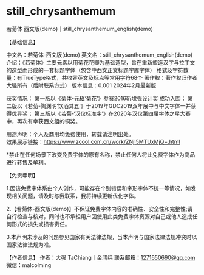 # still_chrysanthemum

若菊体 西文版(demo)｜still_chrysanthemum_english(demo) 

【基础信息】

中文名：若菊体-西文版(demo)
英文名：still_chrysanthemum_english(demo) 
介绍：《若菊体》主要元素以用菊花花瓣为基础造型，旨在重新塑造汉字与拉丁文的造型而形成的一套标题字体（包含中西文正文标题字库字体）
格式及字符数量：有TrueType格式，共收容英文及标点等常用字符68个
著作权：著作权归作者大强所有（后附联系方式）
版本信息：0.001 2024年2月最新版

获奖情况：
第一版以《菊体-元稹‘菊花’》参赛2016靳埭强设计奖 成功入围；
第二版以《若菊-陶渊明‘饮酒其五’》于2019年GDC2019双年展中与中文字体一并获得优异奖；
第三版以《若菊-‘汉仪标准字’》在2020年汉仪第四届字体之星大赛中，再次有幸获西文组的铜奖。

用途声明：个人及商用均免费使用，转载请注明出处。   
效果展示链接：https://www.zcool.com.cn/work/ZNjI5MTUxMjQ=.html

*禁止在任何场景下改变免费字体的原有名称，禁止任何人将此免费字体作为商品进行转售及牟利。


【免责申明】

1.因该免费字体系由个人创作，可能存在个别错误和字形字体不统一等情况，如发现相关问题，请及时与我联系，我将持续更新优化字体。

2.【若菊体-西文版(demo)】不保证免费字体内容的准确性、安全性和完整性;请自行检查与核对，同时也不承担用户因使用此类免费字体资源对自己或他人造成任何形式的损失或损害责任。

3.本声明未涉及的问题参见国家有关法律法规，当本声明与国家法律法规冲突时以国家法律法规为准。


【作者信息】
作者：大强 TaChiang｜金鸿纬
联系邮箱：1271650690@qq.com
微信：malcolming
